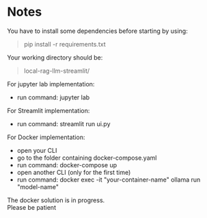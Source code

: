 # Notes

You have to install some dependencies before starting by using:  
> pip install -r requirements.txt

Your working directory should be:  
> local-rag-llm-streamlit/

For jupyter lab implementation:
- run command: jupyter lab  

For Streamlit implementation:
- run command: streamlit run ui.py

For Docker implementation:
- open your CLI
- go to the folder containing docker-compose.yaml
- run command: docker-compose up
- open another CLI (only for the first time)
- run command: docker exec -it "your-container-name" ollama run "model-name"  

The docker solution is in progress.  
Please be patient  